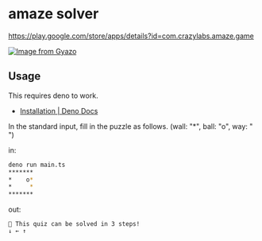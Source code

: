 # amaze solver

https://play.google.com/store/apps/details?id=com.crazylabs.amaze.game

[![Image from Gyazo](https://i.gyazo.com/e9d5aa9fb86e85f3759fb64f69b84c9f.gif)](https://gyazo.com/e9d5aa9fb86e85f3759fb64f69b84c9f)

## Usage

This requires deno to work.

- [Installation | Deno Docs](https://docs.deno.com/runtime/manual/getting_started/installation)

In the standard input, fill in the puzzle as follows. (wall: "\*", ball: "o", way: " ")

in:

```bash
deno run main.ts
*******
*    o*
*     *
*******
```

out:

```
🎉 This quiz can be solved in 3 steps!
↓ ← ↑
```

